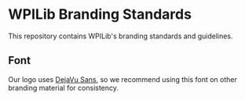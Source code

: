 # WPILib Branding Standards

This repository contains WPILib's branding standards and guidelines.

## Font

Our logo uses [DejaVu Sans](DejaVuSans.ttf), so we recommend using this font on other branding material for consistency.
